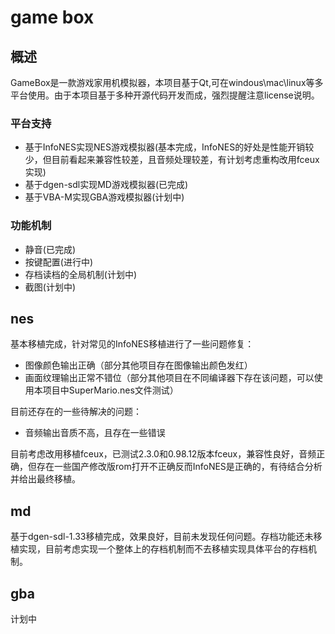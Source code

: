 # game box

## 概述

GameBox是一款游戏家用机模拟器，本项目基于Qt,可在windous\mac\linux等多平台使用。由于本项目基于多种开源代码开发而成，强烈提醒注意license说明。

### 平台支持

- 基于InfoNES实现NES游戏模拟器(基本完成，InfoNES的好处是性能开销较少，但目前看起来兼容性较差，且音频处理较差，有计划考虑重构改用fceux实现)
- 基于dgen-sdl实现MD游戏模拟器(已完成)
- 基于VBA-M实现GBA游戏模拟器(计划中)

### 功能机制

- 静音(已完成)
- 按键配置(进行中)
- 存档读档的全局机制(计划中)
- 截图(计划中)

## nes

基本移植完成，针对常见的InfoNES移植进行了一些问题修复：

- 图像颜色输出正确（部分其他项目存在图像输出颜色发红）
- 画面纹理输出正常不错位（部分其他项目在不同编译器下存在该问题，可以使用本项目中SuperMario.nes文件测试）

目前还存在的一些待解决的问题：

- 音频输出音质不高，且存在一些错误

目前考虑改用移植fceux，已测试2.3.0和0.98.12版本fceux，兼容性良好，音频正确，但存在一些国产修改版rom打开不正确反而InfoNES是正确的，有待结合分析并给出最终移植。

## md

基于dgen-sdl-1.33移植完成，效果良好，目前未发现任何问题。存档功能还未移植实现，目前考虑实现一个整体上的存档机制而不去移植实现具体平台的存档机制。

## gba

计划中
